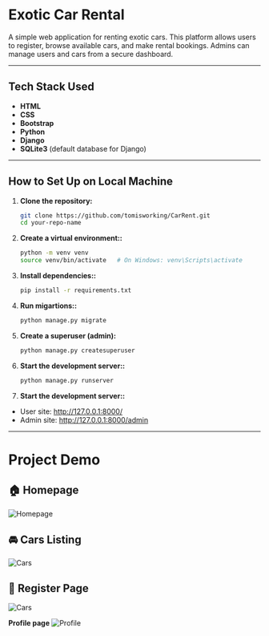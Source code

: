 # Exotic Car Rental

A simple web application for renting exotic cars. This platform allows users to register, browse available cars, and make rental bookings. Admins can manage users and cars from a secure dashboard.

---

## Tech Stack Used

- **HTML**
- **CSS**
- **Bootstrap**
- **Python**
- **Django**
- **SQLite3** (default database for Django)

---

## How to Set Up on Local Machine

1. **Clone the repository:**

   ```bash
   git clone https://github.com/tomisworking/CarRent.git
   cd your-repo-name

2. **Create a virtual environment::**

   ```bash
   python -m venv venv
   source venv/bin/activate   # On Windows: venv\Scripts\activate

3. **Install dependencies::**

   ```bash
   pip install -r requirements.txt

4. **Run migartions::**

   ```bash
   python manage.py migrate

5. **Create a superuser (admin):**

   ```bash
   python manage.py createsuperuser

6. **Start the development server::**

   ```bash
   python manage.py runserver

7. **Start the development server::**

- User site: http://127.0.0.1:8000/
- Admin site: http://127.0.0.1:8000/admin

---

# Project Demo
## 🏠 Homepage  
![Homepage](media/screenshots/screenshot(2).png)

## 🚘 Cars Listing  
![Cars](media/screenshots/screenshot(3).png)

## 👤 Register Page  
![Cars](media/screenshots/screenshot(1).png)

**Profile page**
![Profile](media/screenshots/screenshot(4).png)
   




